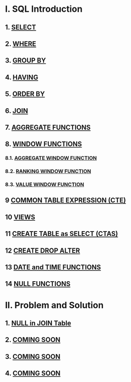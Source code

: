 # I. SQL Introduction

## 1. [SELECT](https://github.com/imdwipayana/PostgreSQL/tree/main/Practice/SELECT)
## 2. [WHERE](https://github.com/imdwipayana/PostgreSQL/tree/main/Practice/WHERE)
## 3. [GROUP BY](https://github.com/imdwipayana/PostgreSQL/tree/main/Practice/GROUP%20BY)
## 4. [HAVING](https://github.com/imdwipayana/PostgreSQL/tree/main/Practice/HAVING)
## 5. [ORDER BY](https://github.com/imdwipayana/PostgreSQL/tree/main/Practice/ORDER%20BY)
## 6. [JOIN](https://github.com/imdwipayana/PostgreSQL/tree/main/Practice/JOIN)
## 7. [AGGREGATE FUNCTIONS](https://github.com/imdwipayana/PostgreSQL/tree/main/Practice/AGGREGATE%20FUNCTIONS)



## 8. [WINDOW FUNCTIONS](https://github.com/imdwipayana/PostgreSQL/tree/main/Practice/WINDOWS%20FUNCTION)
### 8.1. [AGGREGATE WINDOW FUNCTION](https://github.com/imdwipayana/PostgreSQL/tree/main/Practice/WINDOWS%20FUNCTION/AGGREGATE%20WINDOW%20FUNCTIONS)
### 8.2. [RANKING WINDOW FUNCTION](https://github.com/imdwipayana/PostgreSQL/tree/main/Practice/WINDOWS%20FUNCTION/RANKING%20WINDOW%20FUNCTIONS)
### 8.3. [VALUE WINDOW FUNCTION](https://github.com/imdwipayana/PostgreSQL/tree/main/Practice/WINDOWS%20FUNCTION/VALUE%20WINDOW%20FUNCTION)


## 9 [COMMON TABLE EXPRESSION (CTE)](https://github.com/imdwipayana/PostgreSQL/tree/main/Practice/COMMON%20TABLE%20EXPRESSION)
## 10 [VIEWS](https://github.com/imdwipayana/PostgreSQL/tree/main/Practice/VIEWS)
## 11 [CREATE TABLE as SELECT (CTAS)](https://github.com/imdwipayana/PostgreSQL/tree/main/Practice/Create%20Table%20as%20SELECT)
## 12 [CREATE DROP ALTER](https://github.com/imdwipayana/PostgreSQL/tree/main/Practice/CREATE%20DROP%20ALTER%20TABLE)
## 13 [DATE and TIME FUNCTIONS](https://github.com/imdwipayana/PostgreSQL/tree/main/Practice/DATE%20and%20TIME%20FUNCTION)
## 14 [NULL FUNCTIONS](https://github.com/imdwipayana/PostgreSQL/tree/main/Practice/NULL%20FUNCTION)


# II. Problem and Solution
## 1. [NULL in JOIN Table](https://github.com/imdwipayana/PostgreSQL/tree/main/Practice/SELECT)
## 2. [COMING SOON](https://github.com/imdwipayana/PostgreSQL/tree/main/Practice/SELECT)
## 3. [COMING SOON](https://github.com/imdwipayana/PostgreSQL/tree/main/Practice/SELECT)
## 4. [COMING SOON](https://github.com/imdwipayana/PostgreSQL/tree/main/Practice/SELECT)
